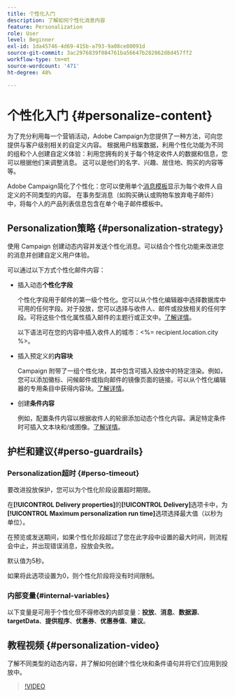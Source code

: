 ```yaml
---
title: 个性化入门
description: 了解如何个性化消息内容
feature: Personalization
role: User
level: Beginner
exl-id: 1da45746-4d69-415b-a793-9a08ce80091d
source-git-commit: 3ac2976839f084761ba56647b282062d8d457ff2
workflow-type: tm+mt
source-wordcount: '471'
ht-degree: 48%

---
```


# 个性化入门 {#personalize-content}

为了充分利用每一个营销活动，Adobe Campaign为您提供了一种方法，可向您提供与客户级别相关的自定义内容。 根据用户档案数据，利用个性化功能为不同的组和个人创建自定义体验：利用您拥有的关于每个特定收件人的数据和信息，您可以根据他们来调整消息。 这可以是他们的名字、兴趣、居住地、购买的内容等等。

Adobe Campaign简化了个性化：您可以使用单个[消息模板](create-templates.md)显示为每个收件人自定义的不同类型的内容。 在事务型消息（如购买确认或购物车放弃电子邮件）中，将每个人的产品列表信息包含在单个电子邮件模板中。


## Personalization策略 {#personalization-strategy}

使用 Campaign 创建动态内容并发送个性化消息。可以结合个性化功能来改进您的消息并创建自定义用户体验。

可以通过以下方式个性化邮件内容：

* 插入动态&#x200B;**个性化字段**

  个性化字段用于邮件的第一级个性化。您可以从个性化编辑器中选择数据库中可用的任何字段。对于投放，您可以选择与收件人、邮件或投放相关的任何字段。可将这些个性化属性插入邮件的主题行或正文中。[了解详情](personalization-fields.md)。

  以下语法可在您的内容中插入收件人的城市：&lt;%= recipient.location.city %>。

* 插入预定义的&#x200B;**内容块**

  Campaign 附带了一组个性化块，其中包含可插入投放中的特定渲染。例如，您可以添加徽标、问候邮件或指向邮件的镜像页面的链接。可以从个性化编辑器的专用条目中获得内容块。[了解详情](personalization-blocks.md)。

* 创建&#x200B;**条件内容**

  例如，配置条件内容以根据收件人的轮廓添加动态个性化内容。满足特定条件时可插入文本块和/或图像。[了解详情](conditions.md)。

<!--* Add **personalized offers**
    
    Insert personalized offers in your message content, depending on the recipient location, the current weather, or the last purchase order.
-->


## 护栏和建议{#perso-guardrails}

### Personalization超时 {#perso-timeout}

要改进投放保护，您可以为个性化阶段设置超时期限。

在&#x200B;**[!UICONTROL Delivery properties]**&#x200B;的&#x200B;**[!UICONTROL Delivery]**&#x200B;选项卡中，为&#x200B;**[!UICONTROL Maximum personalization run time]**&#x200B;选项选择最大值（以秒为单位）。

在预览或发送期间，如果个性化阶段超过了您在此字段中设置的最大时间，则流程会中止，并出现错误消息，投放会失败。

默认值为5秒。

如果将此选项设置为0，则个性化阶段将没有时间限制。


### 内部变量{#internal-variables}

以下变量是可用于个性化但不得修改的内部变量：**投放**、**消息**、**数据源**、**targetData**、**提供程序**、**优惠券**、**优惠券值**、**建议**。


## 教程视频 {#personalization-video}

了解不同类型的动态内容，并了解如何创建个性化块和条件语句并将它们应用到投放中。


>[!VIDEO](https://video.tv.adobe.com/v/3452878?quality=12&captions=chi_hans)
